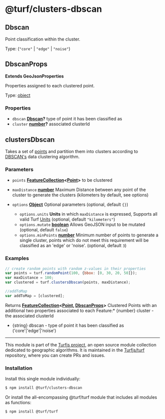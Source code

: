 # @turf/clusters-dbscan

<!-- Generated by documentation.js. Update this documentation by updating the source code. -->

## Dbscan

Point classification within the cluster.

Type: (`"core"` | `"edge"` | `"noise"`)

## DbscanProps

**Extends GeoJsonProperties**

Properties assigned to each clustered point.

Type: [object][1]

### Properties

*   `dbscan` **[Dbscan][2]?** type of point it has been classified as
*   `cluster` **[number][3]?** associated clusterId

## clustersDbscan

Takes a set of [points][4] and partition them into clusters according to [DBSCAN's][5] data clustering algorithm.

### Parameters

*   `points` **[FeatureCollection][6]<[Point][4]>** to be clustered
*   `maxDistance` **[number][3]** Maximum Distance between any point of the cluster to generate the clusters (kilometers by default, see options)
*   `options` **[Object][1]** Optional parameters (optional, default `{}`)

    *   `options.units` **Units** in which `maxDistance` is expressed, Supports all valid Turf [Units][7] (optional, default `"kilometers"`)
    *   `options.mutate` **[boolean][8]** Allows GeoJSON input to be mutated (optional, default `false`)
    *   `options.minPoints` **[number][3]** Minimum number of points to generate a single cluster,
        points which do not meet this requirement will be classified as an 'edge' or 'noise'. (optional, default `3`)

### Examples

```javascript
// create random points with random z-values in their properties
var points = turf.randomPoint(100, {bbox: [0, 30, 20, 50]});
var maxDistance = 100;
var clustered = turf.clustersDbscan(points, maxDistance);

//addToMap
var addToMap = [clustered];
```

Returns **[FeatureCollection][6]<[Point][4], [DbscanProps][9]>** Clustered Points with an additional two properties associated to each Feature:*   {number} cluster - the associated clusterId
*   {string} dbscan - type of point it has been classified as ('core'|'edge'|'noise')

[1]: https://developer.mozilla.org/docs/Web/JavaScript/Reference/Global_Objects/Object

[2]: #dbscan

[3]: https://developer.mozilla.org/docs/Web/JavaScript/Reference/Global_Objects/Number

[4]: https://tools.ietf.org/html/rfc7946#section-3.1.2

[5]: https://en.wikipedia.org/wiki/DBSCAN

[6]: https://tools.ietf.org/html/rfc7946#section-3.3

[7]: https://turfjs.org/docs/api/types/Units

[8]: https://developer.mozilla.org/docs/Web/JavaScript/Reference/Global_Objects/Boolean

[9]: #dbscanprops

<!-- This file is automatically generated. Please don't edit it directly. If you find an error, edit the source file of the module in question (likely index.js or index.ts), and re-run "yarn docs" from the root of the turf project. -->

---

This module is part of the [Turfjs project](https://turfjs.org/), an open source module collection dedicated to geographic algorithms. It is maintained in the [Turfjs/turf](https://github.com/Turfjs/turf) repository, where you can create PRs and issues.

### Installation

Install this single module individually:

```sh
$ npm install @turf/clusters-dbscan
```

Or install the all-encompassing @turf/turf module that includes all modules as functions:

```sh
$ npm install @turf/turf
```
